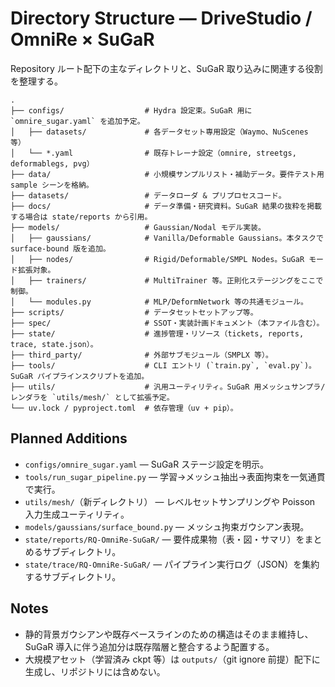 # Directory Structure — DriveStudio / OmniRe × SuGaR

Repository ルート配下の主なディレクトリと、SuGaR 取り込みに関連する役割を整理する。

```
.
├── configs/                  # Hydra 設定束。SuGaR 用に `omnire_sugar.yaml` を追加予定。
│   ├── datasets/             # 各データセット専用設定（Waymo、NuScenes 等）
│   └── *.yaml                # 既存トレーナ設定（omnire, streetgs, deformablegs, pvg）
├── data/                     # 小規模サンプルリスト・補助データ。要件テスト用 sample シーンを格納。
├── datasets/                 # データローダ & プリプロセスコード。
├── docs/                     # データ準備・研究資料。SuGaR 結果の抜粋を掲載する場合は state/reports から引用。
├── models/                   # Gaussian/Nodal モデル実装。
│   ├── gaussians/            # Vanilla/Deformable Gaussians。本タスクで surface-bound 版を追加。
│   ├── nodes/                # Rigid/Deformable/SMPL Nodes。SuGaR モード拡張対象。
│   ├── trainers/             # MultiTrainer 等。正則化ステージングをここで制御。
│   └── modules.py            # MLP/DeformNetwork 等の共通モジュール。
├── scripts/                  # データセットセットアップ等。
├── spec/                     # SSOT・実装計画ドキュメント（本ファイル含む）。
├── state/                    # 進捗管理・リソース（tickets, reports, trace, state.json）。
├── third_party/              # 外部サブモジュール（SMPLX 等）。
├── tools/                    # CLI エントリ (`train.py`, `eval.py`)。SuGaR パイプラインスクリプトを追加。
├── utils/                    # 汎用ユーティリティ。SuGaR 用メッシュサンプラ/レンダラを `utils/mesh/` として拡張予定。
└── uv.lock / pyproject.toml  # 依存管理（uv + pip）。
```

## Planned Additions
- `configs/omnire_sugar.yaml` — SuGaR ステージ設定を明示。
- `tools/run_sugar_pipeline.py` — 学習→メッシュ抽出→表面拘束を一気通貫で実行。
- `utils/mesh/`（新ディレクトリ） — レベルセットサンプリングや Poisson 入力生成ユーティリティ。
- `models/gaussians/surface_bound.py` — メッシュ拘束ガウシアン表現。
- `state/reports/RQ-OmniRe-SuGaR/` — 要件成果物（表・図・サマリ）をまとめるサブディレクトリ。
- `state/trace/RQ-OmniRe-SuGaR/` — パイプライン実行ログ（JSON）を集約するサブディレクトリ。

## Notes
- 静的背景ガウシアンや既存ベースラインのための構造はそのまま維持し、SuGaR 導入に伴う追加分は既存階層と整合するよう配置する。
- 大規模アセット（学習済み ckpt 等）は `outputs/`（git ignore 前提）配下に生成し、リポジトリには含めない。

